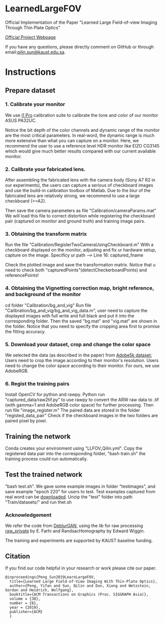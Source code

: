 # LearnedLargeFOV
Official Implementation of the Paper "Learned Large Field-of-view Imaging Through Thin Plate Optics"

[Official Project Webpage](https://vccimaging.org/Publications/Peng&Sun2019LearnLargeFOV/)

If you have any questions, please directly comment on GitHub or through email:qilin.sun@kaust.edu.sa.

# Instructions
## Prepare dataset
### 1. Calibrate your monitor
We use [i1 Pro](https://www.xrite.com/categories/calibration-profiling/i1-solutions) calibration suite
to calibrate the tone and color of our monitor ASUS PA32UC. 

Notice the bit depth of the color channels and dynamic range of the monitor are the most critical parameters.
In real-word, the dynamic range is much more extensive than what you can capture on a monitor. Here, we recommend the
user to use a reference level HDR monitor like EIZO CG3145 which would give much better results compared with 
our current available monitor.

### 2. Calibrate your fabricated lens.
After assembling the fabricated lens with the camera body (Sony A7 R2 in our experiments), the users can capture a 
serious of checkboard images and use the build-in calibration toolbox of Matlab. Due to the blur of the fabricated lens are relatively strong, we recommend to use a large checkboard (>=A2).

Then save the camera parameters as file "Calibration/cameraParams.mat"
We will load this file to correct distortion while registering the checkboard pair (captured on monitor and ground truth)
and training image pairs.

### 3. Obtaining the transform matrix
Run the file "Calibration/RegisterTwoCameraUsingCheckboard.m"
With a checkboard displayed on the monitor, adjusting and fix ur hardware setup, capture on the image.
Specificy ur path --> Line 16: captured_fname 

Check the plotted image and save the transformation matrix.
Notice that u need to check both "capturedPoints"(detectCheckerboardPoints) and referencePoints!

### 4. Obtaining the Vignetting correction map, bright reference, and background of the monitor
cd folder "Calibration/bg_and_vig"
Run file "Calibration/bg_and_vig/bg_and_vig_data.m", user need to capture the displayed images with 
full write and full black and put it into the corresponding folder.
Then the saved "bg.mat" and "vig.mat" are shown in the folder.
Notice that you need to specify the cropping area first to promise the fitting accuracy.

### 5. Download your dataset, crop and change the color space
We selected the data (as described in the paper) from [Adobe5k dataset](https://data.csail.mit.edu/graphics/fivek/);
Users need to crop the image according to their monitor's resolution.
Users need to change the color space according to their monitor. For ours, we use AdobeRGB.

### 6. Regist the training pairs
Install OpenCV for python and rawpy. Python run "captured_data/raw2tif.py" to use rawpy to convert the ARW raw data to .tif (with gamma=1 and AdobeRGB color space) for further processing.
Then run file "image_register.m"
The paired data are stored in the folder "registed_data_pair"
Check if the checkboard images in the two folders are paired pixel by pixel.

## Training the network
Conda creates your environment using "LLFOV_Qilin.yml".
Copy the registered data pair into the corresponding folder, "bash train.sh"
the training process could run automatically.

## Test the trained network
"bash test.sh". We gave some example images in folder "testimages", and save example "epoch 220" for users to test.
Test examples captured from real word can be [downloaded](https://drive.google.com/file/d/1GeyKqQOfSpCGN18EMEm3pPbG4RKrWExS/view?usp=sharing).
Unzip the "test" folder into path "Train/datasets/" and run thet.sh

### Acknowledgement 
We refer the code from [DeblurGAN](https://github.com/KupynOrest/DeblurGAN), using the lib for raw processing [raw_private](https://au.mathworks.com/matlabcentral/fileexchange/66927-read-raw-camera-images) by E. Farhi and RandsacHomography by Edward Wiggin.

The training and experiments are supported by KAUST baseline funding.

## Citation

If you find our code helpful in your research or work please cite our paper.

```
@inproceedings{Peng_Sun2019LearnLargeFOV,
  title={Learned Large Field-of-View Imaging With Thin-Plate Optics},
  author={Peng, Yifan and Sun, Qilin and Dun, Xiong and Wetzstein, Gordon and Heidrich, Wolfgang},
  booktitle={ACM Transactions on Graphics (Proc. SIGGRAPH Asia)},
  volume = {38},
  number = {6},
  year = {2019},
  publisher={ACM} 
  }
```
